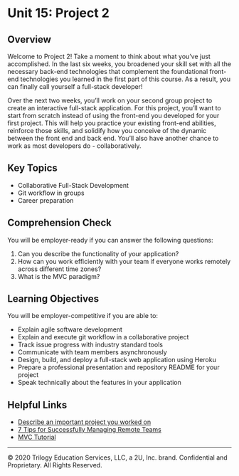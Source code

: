 # Unit 15: Project 2

## Overview
Welcome to Project 2! Take a moment to think about what you’ve just accomplished. In the last six weeks, you broadened your skill set with all the necessary back-end technologies that complement the foundational front-end technologies you learned in the first part of this course. As a result, you can finally call yourself a full-stack developer! 

Over the next two weeks, you’ll work on your second group project to create an interactive full-stack application. For this project, you’ll want to start from scratch instead of using the front-end you developed for your first project. This will help you practice your existing front-end abilities, reinforce those skills, and solidify how you conceive of the dynamic between the front end and back end. You’ll also have another chance to work as most developers do - collaboratively.

## Key Topics
* Collaborative Full-Stack Development
* Git workflow in groups
* Career preparation

## Comprehension Check
You will be employer-ready if you can answer the following questions:
1. Can you describe the functionality of your application?
2. How can you work efficiently with your team if everyone works remotely across different time zones?
3. What is the MVC paradigm?

## Learning Objectives
You will be employer-competitive if you are able to:
* Explain agile software development
* Explain and execute git workflow in a collaborative project
* Track issue progress with industry standard tools
* Communicate with team members asynchronously
* Design, build, and deploy a full-stack web application using Heroku
* Prepare a professional presentation and repository README for your project
* Speak technically about the features in your application

## Helpful Links
* [Describe an important project you worked on](https://www.livecareer.com/resources/interviews/questions/describe-an-important-project-you-worked-on)
* [7 Tips for Successfully Managing Remote Teams](https://www.inc.com/jason-aten/7-tips-for-working-fsuccessfully-managing-remote-teams.html)
* [MVC Tutorial](https://www.guru99.com/mvc-tutorial.html)

---
© 2020 Trilogy Education Services, LLC, a 2U, Inc. brand.  Confidential and Proprietary.  All Rights Reserved.
